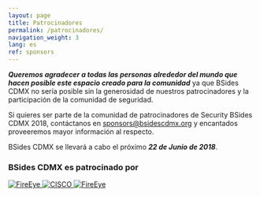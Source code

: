 ```yaml
---
layout: page
title: Patrocinadores
permalink: /patrocinadores/
navigation_weight: 3
lang: es
ref: sponsors
---
```


***Queremos agradecer a todas las personas alrededor del mundo que hacen posible este espacio creado para la comunidad*** ya que BSides CDMX no sería posible sin la generosidad de nuestros patrocinadores y la participación de la comunidad de seguridad. 

Si quieres ser parte de la comunidad de patrocinadores de Security BSides CDMX 2018, contáctanos en <a href="mailto:{{ sponsors@bsidescdmx.org }}"> sponsors@bsidescdmx.org</a> y encantados proveeremos mayor información al respecto.

BSides CDMX se llevará a cabo el próximo ***22 de Junio de 2018***.

### BSides CDMX es patrocinado por 

<div class="container sponsors">
	<div class="row">
		<a href="http://www.ibero.mx/"> 
	     	<img src="../pictures/sponsors/ibero.jpg" alt="FireEye"> </a>
	     <a href="https://www.cisco.com/c/es_mx/index.html"> 
	     	<img src="../pictures/sponsors/cisco.png" alt="CISCO"> </a> 
	     <a href="https://www.fireeye.com/"> 
	     	<img src="../pictures/sponsors/fireeye.png" alt="FireEye"> </a>
	</div>
</div>
